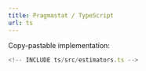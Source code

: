 ```yaml
---
title: Pragmastat / TypeScript
url: ts
---
```


Copy-pastable implementation:

```typescript
<!-- INCLUDE ts/src/estimators.ts -->
```